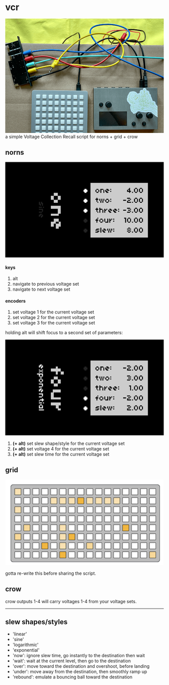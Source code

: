 # vcr
![](assets/vcr-photo.png)
a simple Voltage Collection Recall script for norns + grid + crow

## norns

![](assets/vcr-1.png)

#### keys
  1. alt
  2. navigate to previous voltage set
  3. navigate to next voltage set

#### encoders
  1. set voltage 1 for the current voltage set
  2. set voltage 2 for the current voltage set
  3. set voltage 3 for the current voltage set

holding alt will shift focus to a second set of parameters:

![](assets/vcr-2.png)

  1. **(+ alt)** set slew shape/style for the current voltage set
  2. **(+ alt)** set voltage 4 for the current voltage set
  3. **(+ alt)** set slew time for the current voltage set


## grid

![](assets/grid.png)

gotta re-write this before sharing the script.

## crow

crow outputs 1-4 will carry voltages 1-4 from your voltage sets.

-----------

## slew shapes/styles

* 'linear'
* 'sine'
* 'logarithmic'
* 'exponential'
* 'now': ignore slew time, go instantly to the destination then wait
* 'wait': wait at the current level, then go to the destination
* 'over': move toward the destination and overshoot, before landing
* 'under': move away from the destination, then smoothly ramp up
* 'rebound': emulate a bouncing ball toward the destination

